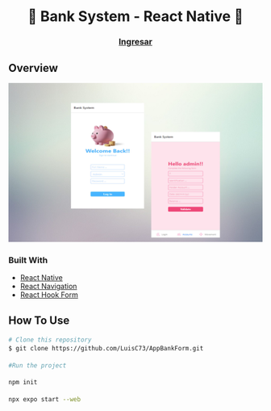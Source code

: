 <h1 align="center">👋 Bank System - React Native 🚀</h1>

<div align="center">
  <h3>
    <a href="#">
      Ingresar
    </a>
  </h3>
</div>

## Overview

![design](./assets/design.jpg)

### Built With

- [React Native](https://reactnative.dev/)
- [React Navigation](https://reactnavigation.org/)
- [React Hook Form](https://react-hook-form.com/)

## How To Use

```bash
# Clone this repository
$ git clone https://github.com/LuisC73/AppBankForm.git

#Run the project

npm init

npx expo start --web

```
